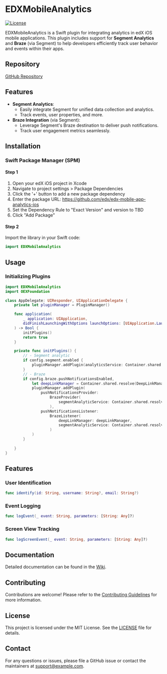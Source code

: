 
# EDXMobileAnalytics

[![License](https://img.shields.io/badge/license-MIT-green)](LICENSE)

EDXMobileAnalytics is a Swift plugin for integrating analytics in edX iOS mobile applications. This plugin includes support for **Segment Analytics** and **Braze** (via Segment) to help developers efficiently track user behavior and events within their apps.

## Repository

[GitHub Repository](https://github.com/edx/edx-mobile-app-analytics-ios)

## Features

- **Segment Analytics**:
  - Easily integrate Segment for unified data collection and analytics.
  - Track events, user properties, and more.
- **Braze Integration** (via Segment):
  - Leverage Segment's Braze destination to deliver push notifications.
  - Track user engagement metrics seamlessly.

## Installation

### Swift Package Manager (SPM)

#### Step 1
1. Open your edX iOS project in Xcode
2. Navigate to project settings > Package Dependencies
3. Click the '+' button to add a new package dependency
4. Enter the package URL: https://github.com/edx/edx-mobile-app-analytics-ios
5. Set the Dependency Rule to "Exact Version" and version to TBD
6. Click "Add Package"


#### Step 2 
Import the library in your Swift code:
```swift
import EDXMobileAnalytics
```

## Usage

### Initializing Plugins

```swift
import EDXMobileAnalytics
import OEXFoundation

class AppDelegate: UIResponder, UIApplicationDelegate {
    private let pluginManager = PluginManager()

    func application(
        _ application: UIApplication,
        didFinishLaunchingWithOptions launchOptions: [UIApplication.LaunchOptionsKey: Any]?
    ) -> Bool {
        initPlugins()
        return true
    }

    private func initPlugins() {
        // - Segment analytic
        if config.segment.enabled {
            pluginManager.addPlugin(analyticsService: Container.shared.resolve(SegmentAnalyticsService.self)!)
        }
        // - Braze
        if config.braze.pushNotificationsEnabled,
            let deepLinkManager = Container.shared.resolve(DeepLinkManager.self) {
            pluginManager.addPlugin(
                pushNotificationsProvider:
                    BrazeProvider(
                        segmentAnalyticService: Container.shared.resolve(SegmentAnalyticsService.self)
                    ),
                pushNotificationsListener:
                    BrazeListener(
                        deepLinkManager: deepLinkManager,
                        segmentAnalyticService: Container.shared.resolve(SegmentAnalyticsService.self)
                    )
            )
        }
        
    }
}
```

## Features

### User Identification
```swift
func identify(id: String, username: String?, email: String?)
```

### Event Logging
```swift
func logEvent(_ event: String, parameters: [String: Any]?)
```

### Screen View Tracking
```swift
func logScreenEvent(_ event: String, parameters: [String: Any]?)
```

## Documentation

Detailed documentation can be found in the [Wiki](https://github.com/edx/edx-mobile-app-analytics-ios/wiki).

## Contributing

Contributions are welcome! Please refer to the [Contributing Guidelines](CONTRIBUTING.md) for more information.

## License

This project is licensed under the MIT License. See the [LICENSE](LICENSE) file for details.

## Contact

For any questions or issues, please file a GitHub issue or contact the maintainers at [support@example.com](mailto:support@example.com).
